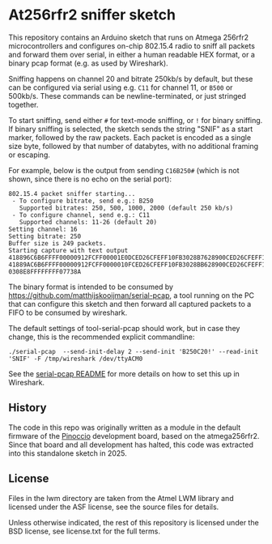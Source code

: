 # At256rfr2 sniffer sketch

This repository contains an Arduino sketch that runs on Atmega 256rfr2
microcontrollers and configures on-chip 802.15.4 radio to sniff all
packets and forward them over serial, in either a human readable HEX
format, or a binary pcap format (e.g. as used by Wireshark).

Sniffing happens on channel 20 and bitrate 250kb/s by default, but these
can be configured via serial using e.g. `C11` for channel 11, or `B500`
or 500kb/s. These commands can be newline-terminated, or just stringed
together.

To start sniffing, send either `#` for text-mode sniffing, or `!` for
binary sniffing. If binary sniffing is selected, the sketch sends the
string "SNIF" as a start marker, followed by the raw packets. Each
packet is encoded as a single size byte, followed by that number of
databytes, with no additional framing or escaping.

For example, below is the output from sending `C16B250#` (which is not shown,
since there is no echo on the serial port):

```
802.15.4 packet sniffer starting...                                                                                                                                                                          
 - To configure bitrate, send e.g.: B250                                                                                                                                                                     
   Supported bitrates: 250, 500, 1000, 2000 (default 250 kb/s)                                                                                                                                               
 - To configure channel, send e.g.: C11                                                                                                                                                                      
   Supported channels: 11-26 (default 20)                                                                                                                                                                    
Setting channel: 16                                                                                                                                                                                          
Setting bitrate: 250                                                                                                                                                                                         
Buffer size is 249 packets.                                                                                                                                                                                  
Starting capture with text output                                                                                                                                                                            
418896C6B6FFFF00000912FCFF00001E0DCED26CFEFF10FB3028B7628900CED26CFEFF10FB30005371AC2F959D489D57B66218                                                                                                       
41889AC6B6FFFF00000912FCFF0000010FCED26CFEFF10FB3028BB628900CED26CFEFF10FB300008E704B7AFC44198                                                                                                               
0308E8FFFFFFFF07738A  
```

The binary format is intended to be consumed by
https://github.com/matthijskooijman/serial-pcap, a tool running on the PC that
can configure this sketch and then forward all captured packets to a FIFO to be
consumed by wireshark.

The default settings of tool-serial-pcap should work, but in case they
change, this is the recommended explicit commandline:

```
./serial-pcap  --send-init-delay 2 --send-init 'B250C20!' --read-init 'SNIF' -F /tmp/wireshark /dev/ttyACM0
```

See the [serial-pcap README](https://github.com/matthijskooijman/serial-pcap)
for more details on how to set this up in Wireshark.

## History
The code in this repo was originally written as a module in the default
firmware of the [Pinoccio](https://github.com/Pinoccio/) development
board, based on the atmega256rfr2. Since that board and all development
has halted, this code was extracted into this standalone sketch in 2025.

## License
Files in the lwm directory are taken from the Atmel LWM library and
licensed under the ASF license, see the source files for details.

Unless otherwise indicated, the rest of this repository is licensed
under the BSD license, see license.txt for the full terms.
